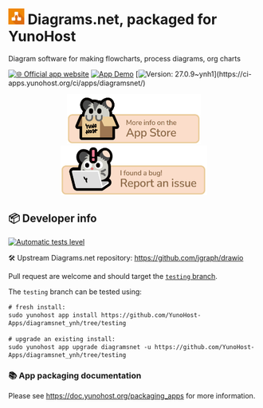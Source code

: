 <!--
N.B.: This README was automatically generated by <https://github.com/YunoHost/apps_tools/blob/main/readme_generator>
It shall NOT be edited by hand.
-->

<h1>
  <img src="https://raw.githubusercontent.com/YunoHost/apps/main/logos/diagramsnet.png" width="32px" alt="Logo of Diagrams.net">
  Diagrams.net, packaged for YunoHost
</h1>

Diagram software for making flowcharts, process diagrams, org charts

[![🌐 Official app website](https://img.shields.io/badge/Official_app_website-darkgreen?style=for-the-badge)](https://www.diagrams.net/)
[![App Demo](https://img.shields.io/badge/App_Demo-blue?style=for-the-badge)](https://app.diagrams.net/)
[![Version: 27.0.9~ynh1](https://img.shields.io/badge/Version-27.0.9~ynh1-rgba(0,150,0,1)?style=for-the-badge)](https://ci-apps.yunohost.org/ci/apps/diagramsnet/)

<div align="center">
<a href="https://apps.yunohost.org/app/diagramsnet"><img height="100px" src="https://github.com/YunoHost/yunohost-artwork/raw/refs/heads/main/badges/neopossum-badges/badge_more_info_on_the_appstore.svg"/></a>
<a href="https://github.com/YunoHost-Apps/diagramsnet_ynh/issues"><img height="100px" src="https://github.com/YunoHost/yunohost-artwork/raw/refs/heads/main/badges/neopossum-badges/badge_report_an_issue.svg"/></a>
</div>

## 📦 Developer info

[![Automatic tests level](https://apps.yunohost.org/badge/cilevel/diagramsnet)](https://ci-apps.yunohost.org/ci/apps/diagramsnet/)

🛠️ Upstream Diagrams.net repository: <https://github.com/jgraph/drawio>

Pull request are welcome and should target the [`testing` branch](https://github.com/YunoHost-Apps/diagramsnet_ynh/tree/testing).

The `testing` branch can be tested using:
```
# fresh install:
sudo yunohost app install https://github.com/YunoHost-Apps/diagramsnet_ynh/tree/testing

# upgrade an existing install:
sudo yunohost app upgrade diagramsnet -u https://github.com/YunoHost-Apps/diagramsnet_ynh/tree/testing
```

### 📚 App packaging documentation

Please see <https://doc.yunohost.org/packaging_apps> for more information.